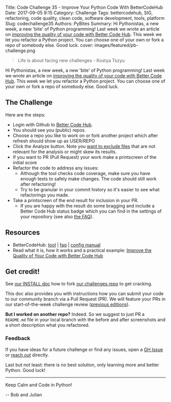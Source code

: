 Title: Code Challenge 35 - Improve Your Python Code With BetterCodeHub
Date: 2017-09-05 9:15
Category: Challenge
Tags: bettercodehub, SIG, refactoring, code quality, clean code, software development, tools, platform
Slug: codechallenge35
Authors: PyBites
Summary: Hi Pythonistas, a new week, a new 'bite' of Python programming! Last week we wrote an article on [improving the quality of your code with Better Code Hub](https://pybit.es/bettercodehub.html). This week we let you refactor a Python project. You can choose one of your own or fork a repo of somebody else. Good luck.
cover: images/featured/pb-challenge.png

> Life is about facing new challenges - Kostya Tszyu

Hi Pythonistas, a new week, a new 'bite' of Python programming! Last week we wrote an article on [improving the quality of your code with Better Code Hub](https://pybit.es/bettercodehub.html). This week we let you refactor a Python project. You can choose one of your own or fork a repo of somebody else. Good luck.

## The Challenge

Here are the steps:

* Login with Github to [Better Code Hub](https://bettercodehub.com).
* You should see you (public) repos.
* Choose a repo you like to work on or fork another project which after refresh should show up as USER/REPO
* Click the Analyze button. Note you [want to exclude files](https://bettercodehub.com/docs/configuration-manual) that are not relevant for the analysis or might skew its results.
* If you want to PR (Pull Request) your work make a printscreen of the initial score
* Refactor the code to address any issues: 
	* Although the tool checks code coverage, make sure you have enough tests to safely make changes. The code should still work after refactoring!
	* Try to be granular in your commit history so it's easier to see what refactorings you made.
* Take a printscreen of the end result for inclusion in your PR.
	* If you are happy with the result do some bragging and include a Better Code Hub status badge which you can find in the settings of your repository (see also [the FAQ](https://bettercodehub.com/docs/faq)).

## Resources

* BetterCodeHub: [tool](https://bettercodehub.com) | [faq](https://bettercodehub.com/docs/faq) | [config manual]((https://bettercodehub.com/docs/configuration-manual))
* Read what it is, how it works and a practical example: [Improve the Quality of Your Code with Better Code Hub](https://pybit.es/bettercodehub.html)

## Get credit!

See [our INSTALL doc](https://github.com/pybites/challenges/blob/master/INSTALL.md) how to fork [our challenges repo](https://github.com/pybites/challenges) to get cracking.

This doc also provides you with instructions how you can submit your code to our community branch via a Pull Request (PR). We will feature your PRs in our start-of-the-week challenge review ([previous editions](http://pybit.es/pages/challenges.html)).

__But I worked on another repo?__ Indeed. So we suggest to just PR a `README.md` file in your local branch with the before and after screenshots and a short description what you refactored.

### Feedback

If you have ideas for a future challenge or find any issues, open a [GH Issue](https://github.com/pybites/challenges/issues) or [reach out](http://pybit.es/pages/about.html) directly.

Last but not least: there is no best solution, only learning more and better Python. Good luck!

---

Keep Calm and Code in Python!

-- Bob and Julian
